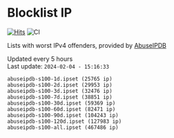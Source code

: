 # Blocklist IP

[![Hits](https://hits.seeyoufarm.com/api/count/incr/badge.svg?url=https%3A%2F%2Fgithub.com%2Fborestad%2Fblocklist-ip%2F&count_bg=%2379C83D&title_bg=%23555555&icon=&icon_color=%23E7E7E7&title=hits&edge_flat=false)](https://hits.seeyoufarm.com)  ![CI](https://img.shields.io/github/workflow/status/borestad/blocklist-ip/CI?style=flat-square)

Lists with worst IPv4 offenders, provided by [AbuseIPDB](https://www.abuseipdb.com/)

<!-- FOOTER-PLACEHOLDER -->
Updated every 5 hours<br>
Last update: `2024-02-04 - 15:16:33`
```
abuseipdb-s100-1d.ipset (25765 ip)
abuseipdb-s100-2d.ipset (29953 ip)
abuseipdb-s100-3d.ipset (32476 ip)
abuseipdb-s100-7d.ipset (38851 ip)
abuseipdb-s100-30d.ipset (59369 ip)
abuseipdb-s100-60d.ipset (82471 ip)
abuseipdb-s100-90d.ipset (104243 ip)
abuseipdb-s100-120d.ipset (127983 ip)
abuseipdb-s100-all.ipset (467486 ip)
```
